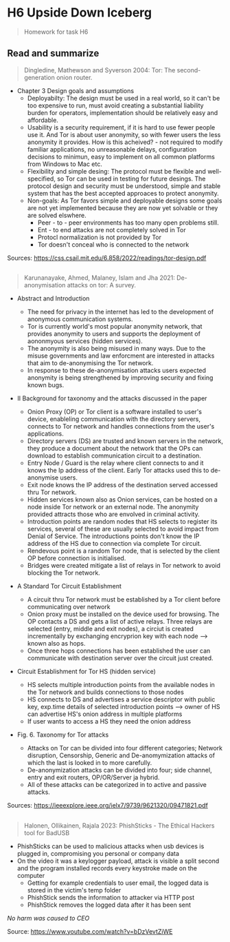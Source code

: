 # H6 Upside Down Iceberg
> Homework for task H6

## Read and summarize
> Dingledine, Mathewson and Syverson 2004: Tor: The second-generation onion router.

* Chapter 3 Design goals and assumptions
  * Deployabilty: The design must be used in a real world, so it can't be too expensive to run, must avoid creating a substantial liability burden for operators, implementation should be relatively easy and affordable. 
  * Usability is a security requirement, if it is hard to use fewer people use it. And Tor is about user anonymity, so with fewer users the less anonymity it provides. How is this acheived? - not required to modify familiar applications, no unreasonable delays, configuration decisions to minimun, easy to implement on all common platforms from Windows to Mac etc.
  * Flexibility and simple desing: The protocol must be flexible and well-specified, so Tor can be used in testing for future desings. The protocol design and security must be understood, simple and stable system that has the best accepted approaces to protect anonymity. 
  * Non-goals: As Tor favors simple and deployable designs some goals are not yet implemented because they are now yet solvable or they are solved elswhere.
    * Peer - to - peer environments has too many open problems still.
    * Ent - to end attacks are not completely solved in Tor
    * Protocl normalization is not provided by Tor
    * Tor doesn't conceal who is connected to the network

Sources: https://css.csail.mit.edu/6.858/2022/readings/tor-design.pdf

##	
> Karunanayake, Ahmed, Malaney, Islam and Jha 2021: De-anonymisation attacks on tor: A survey.

* Abstract and Introduction
  * The need for privacy in the internet has led to the development of anonymous communication systems.
  *  Tor is currently world's most popular anonymity network, that provides anonymity to users and supports the deployment of aononmyous services (hidden services).
  * The anonymity is also being misused in many ways. Due to the misuse governments and law enforcment are interested in attacks that aim to de-anonymising the Tor network.
  * In response to these de-anonymisation attacks users expected anonymity is being strengthened by improving security and fixing known bugs.  
     
* II Background for taxonomy and the attacks discussed in the paper
  * Onion Proxy (OP) or Tor client is a software installed to user's device, enableling communication with the directory servers, connects to Tor network and handles connections from the user's applications.
  * Directory servers (DS) are trusted and known servers in the network, they produce a document about the network that the OPs can download to establish communication circuit to a destination.
  * Entry Node / Guard is the relay where client connects to and it knows the Ip address of the client. Early Tor attacks used this to de-anonymise users.
  * Exit node knows the IP address of the destination served accessed thru Tor network.
  * Hidden services known also as Onion services, can be hosted on a node inside Tor network or an external node. The anonymity provided attracts those who are envolved in criminal activity.
  * Introduction points are random nodes that HS selects to register its services, several of these are usually selected to avoid impact from Denial of Service. The introductions points don't know the IP address of the HS due to connection via complete Tor circuit.
  * Rendevous point is a random Tor node, that is selected by the client OP before connection is initialised.
  * Bridges were created mitigate a list of relays in Tor network to avoid blocking the Tor network. 

* A Standard Tor Circuit Establishment
  * A circuit thru Tor network must be established by a Tor client before communicating over network
  * Onion proxy must be installed on the device used for browsing. The OP contacts a DS and gets a list of active relays. Three relays are selected (entry, middle and exit nodes), a circiut is created incrementally by exchanging encryprion key with each node --> known also as hops.
  *  Once three hops connections has been established the user can communicate with destination server over the circuit just created. 
  
* Circuit Establishment for Tor HS (hidden service)
  * HS selects multiple introduction points from the available nodes in the Tor network and builds connections to those nodes
  * HS connects to DS and advertises a service descriptor with public key, exp.time details of selected introduction points --> owner of HS can advertise HS's onion address in multiple platforms
  * If user wants to access a HS they need the onion address

* Fig. 6. Taxonomy for Tor attacks
  * Attacks on Tor can be divided into four different categories; Network disruption, Censorship, Generic and De-anomymization attacks of which the last is looked in to more carefully.
  * De-anonymization attacks can be divided into four; side channel, entry and exit routers, OP/OR/Server ja hybrid.
  * All of these attacks can be categorized in to active and passive attacks. 

Sources: https://ieeexplore.ieee.org/ielx7/9739/9621320/09471821.pdf

## 
> Halonen, Ollikainen, Rajala 2023: PhishSticks - The Ethical Hackers tool for BadUSB

* PhishSticks can be used to malicious attacks when usb devices is plugged in, compromising you personal or company data
* On the video it was a keylogger payload, attack is visible a split second and the program installed records every keystroke made on the computer
  * Getting for example credentials to user email, the logged data is stored in the victim's temp folder
  * PhishStick sends the information to attacker via HTTP post
  * PhishStick removes the logged data after it has been sent

*No harm was caused to CEO*

Source: https://www.youtube.com/watch?v=bDzVevtZiWE
